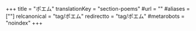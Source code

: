 +++
title = "ポエム"
translationKey = "section-poems"
#url = ""
#aliases = [""]
relcanonical = "tag/ポエム"
redirectto = "tag/ポエム"
#metarobots = "noindex"
+++
